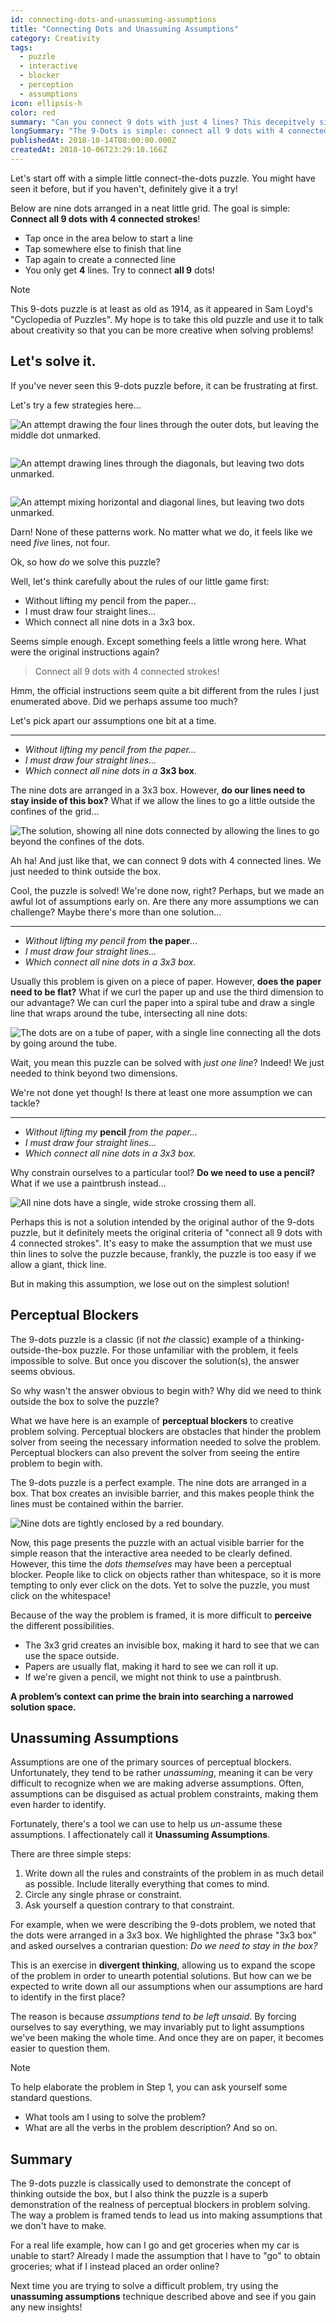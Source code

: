 ```yaml
---
id: connecting-dots-and-unassuming-assumptions
title: "Connecting Dots and Unassuming Assumptions"
category: Creativity
tags:
  - puzzle
  - interactive
  - blocker
  - perception
  - assumptions
icon: ellipsis-h
color: red
summary: "Can you connect 9 dots with just 4 lines? This decepitvely simple puzzle can teach us a lot about assumptions and creative problem solving."
longSummary: "The 9-Dots is simple: connect all 9 dots with 4 connected lines. But in spite of its simplicity, it is very hard to solve. Let's find out why the 9-Dots puzzle is so hard to solve and see how we can use it to improve our creative problem solving abilities!"
publishedAt: 2018-10-14T08:00:00.000Z
createdAt: 2018-10-06T23:29:10.166Z
---
```


Let's start off with a simple little connect-the-dots puzzle. You might have seen it before, but if you haven't, definitely give it a try!

Below are nine dots arranged in a neat little grid. The goal is simple: **Connect all 9 dots with 4 connected strokes**!

* Tap once in the area below to start a line
* Tap somewhere else to finish that line
* Tap again to create a connected line
* You only get **4** lines. Try to connect **all 9** dots!

<connect-nine-dots data-testid="nine-dots-puzzle" assetspath="." style="margin-block: 4em;"></connect-nine-dots>

> [!NOTE]
> This 9-dots puzzle is at least as old as 1914, as it appeared in Sam Loyd's "Cyclopedia of Puzzles". My hope is to take this old puzzle and use it to talk about creativity so that you can be more creative when solving problems!

## Let's solve it.

If you've never seen this 9-dots puzzle before, it can be frustrating at first.

Let's try a few strategies here...

<div style="display: flex; flex-wrap: wrap; gap: 2em; align-items: center; justify-content: space-around;">
	<img src="./attempt-1.png" alt="An attempt drawing the four lines through the outer dots, but leaving the middle dot unmarked." />
	<img src="./attempt-2.png" alt="An attempt drawing lines through the diagonals, but leaving two dots unmarked." />
	<img src="./attempt-3.png" alt="An attempt mixing horizontal and diagonal lines, but leaving two dots unmarked." />
</div>

Darn! None of these patterns work. No matter what we do, it feels like we need _five_ lines, not four.

Ok, so how _do_ we solve this puzzle?

Well, let's think carefully about the rules of our little game first:

* Without lifting my pencil from the paper...
* I must draw four straight lines...
* Which connect all nine dots in a 3x3 box.

Seems simple enough. Except something feels a little wrong here. What were the original instructions again?

> Connect all 9 dots with 4 connected strokes!

Hmm, the official instructions seem quite a bit different from the rules I just enumerated above. Did we perhaps assume too much?

Let's pick apart our assumptions one bit at a time.

----------

* _Without lifting my pencil from the paper..._
* _I must draw four straight lines..._
* _Which connect all nine dots in a_ **3x3 box**.

The nine dots are arranged in a 3x3 box. However, **do our lines need to stay inside of this box?** What if we allow the lines to go a little outside the confines of the grid...

![The solution, showing all nine dots connected by allowing the lines to go beyond the confines of the dots.](./solution.png)

Ah ha! And just like that, we can connect 9 dots with 4 connected lines. We just needed to think outside the box.

Cool, the puzzle is solved! We're done now, right? Perhaps, but we made an awful lot of assumptions early on. Are there any more assumptions we can challenge? Maybe there's more than one solution...

-----------

* _Without lifting my pencil from_ **the paper**_..._
* _I must draw four straight lines..._
* _Which connect all nine dots in a 3x3 box._

Usually this problem is given on a piece of paper. However, **does the paper need to be flat?** What if we curl the paper up and use the third dimension to our advantage? We can curl the paper into a spiral tube and draw a single line that wraps around the tube, intersecting all nine dots:

![The dots are on a tube of paper, with a single line connecting all the dots by going around the tube.](./3d.png)

Wait, you mean this puzzle can be solved with _just one line_? Indeed! We just needed to think beyond two dimensions.

We're not done yet though! Is there at least one more assumption we can tackle?

--------------

* _Without lifting my_ **pencil** _from the paper..._
* _I must draw four straight lines..._
* _Which connect all nine dots in a 3x3 box._

Why constrain ourselves to a particular tool? **Do we need to use a pencil?** What if we use a paintbrush instead...

![All nine dots have a single, wide stroke crossing them all.](./brush.png)

Perhaps this is not a solution intended by the original author of the 9-dots puzzle, but it definitely meets the original criteria of "connect all 9 dots with 4 connected strokes". It's easy to make the assumption that we must use thin lines to solve the puzzle because, frankly, the puzzle is too easy if we allow a giant, thick line.

But in making this assumption, we lose out on the simplest solution!

## Perceptual Blockers

The 9-dots puzzle is a classic (if not _the_ classic) example of a thinking-outside-the-box puzzle. For those unfamiliar with the problem, it feels impossible to solve. But once you discover the solution(s), the answer seems obvious.

So why wasn't the answer obvious to begin with? Why did we need to think outside the box to solve the puzzle?

What we have here is an example of **perceptual blockers** to creative problem solving. Perceptual blockers are obstacles that hinder the problem solver from seeing the necessary information needed to solve the problem. Perceptual blockers can also prevent the solver from seeing the entire problem to begin with.

The 9-dots puzzle is a perfect example. The nine dots are arranged in a box. That box creates an invisible barrier, and this makes people think the lines must be contained within the barrier.

![Nine dots are tightly enclosed by a red boundary.](./perceptual-blocker.png)

Now, this page presents the puzzle with an actual visible barrier for the simple reason that the interactive area needed to be clearly defined. However, this time the _dots themselves_ may have been a perceptual blocker. People like to click on objects rather than whitespace, so it is more tempting to only ever click on the dots. Yet to solve the puzzle, you must click on the whitespace!

Because of the way the problem is framed, it is more difficult to **perceive** the different possibilities.

* The 3x3 grid creates an invisible box, making it hard to see that we can use the space outside.
* Papers are usually flat, making it hard to see we can roll it up.
* If we're given a pencil, we might not think to use a paintbrush.

**A problem’s context can prime the brain into searching a narrowed solution space.**

## Unassuming Assumptions

Assumptions are one of the primary sources of perceptual blockers. Unfortunately, they tend to be rather _unassuming_, meaning it can be very difficult to recognize when we are making adverse assumptions. Often, assumptions can be disguised as actual problem constraints, making them even harder to identify.

Fortunately, there's a tool we can use to help us _un_-assume these assumptions. I affectionately call it **Unassuming Assumptions**.

There are three simple steps:

1. Write down all the rules and constraints of the problem in as much detail as possible. Include literally everything that comes to mind.
2. Circle any single phrase or constraint.
3. Ask yourself a question contrary to that constraint.

For example, when we were describing the 9-dots problem, we noted that the dots were arranged in a 3x3 box. We highlighted the phrase "3x3 box" and asked ourselves a contrarian question: _Do we need to stay in the box?_

This is an exercise in **divergent thinking**, allowing us to expand the scope of the problem in order to unearth potential solutions. But how can we be expected to write down all our assumptions when our assumptions are hard to identify in the first place?

The reason is because _assumptions tend to be left unsaid_. By forcing ourselves to say everything, we may invariably put to light assumptions we've been making the whole time. And once they are on paper, it becomes easier to question them.

> [!NOTE]
> To help elaborate the problem in Step 1, you can ask yourself some standard questions.
> - What tools am I using to solve the problem?
> - What are all the verbs in the problem description?
> And so on.

## Summary

The 9-dots puzzle is classically used to demonstrate the concept of thinking outside the box, but I also think the puzzle is a superb demonstration of the realness of perceptual blockers in problem solving. The way a problem is framed tends to lead us into making assumptions that we don't have to make.

For a real life example, how can I go and get groceries when my car is unable to start? Already I made the assumption that I have to "go" to obtain groceries; what if I instead placed an order online?

Next time you are trying to solve a difficult problem, try using the **unassuming assumptions** technique described above and see if you gain any new insights!
